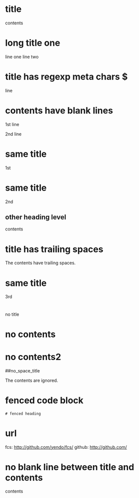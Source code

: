 # title

contents

# long title one

line one
line two

# title has regexp meta chars $

line

# contents have blank lines


1st line


2nd line


# same title

1st

# same title

2nd

## other heading level

contents

# title has trailing spaces  

The contents have trailing spaces.  

# same title

3rd

#

no title

# no contents

# no contents2

##no_space_title

The contents are ignored.

# fenced code block

```
# fenced heading
```

# url

fcs: http://github.com/yendo/fcs/
github: http://github.com/

# no blank line between title and contents
contents
